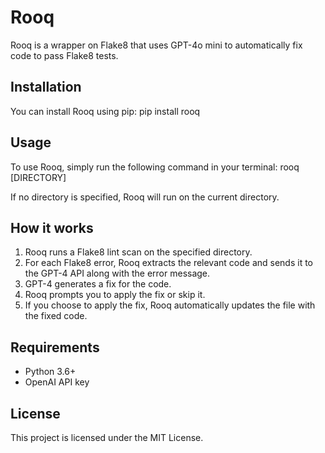 # Rooq

Rooq is a wrapper on Flake8 that uses GPT-4o mini to automatically fix code to pass Flake8 tests.

## Installation

You can install Rooq using pip:
pip install rooq

## Usage

To use Rooq, simply run the following command in your terminal:
rooq [DIRECTORY]

If no directory is specified, Rooq will run on the current directory.

## How it works

1. Rooq runs a Flake8 lint scan on the specified directory.
2. For each Flake8 error, Rooq extracts the relevant code and sends it to the GPT-4 API along with the error message.
3. GPT-4 generates a fix for the code.
4. Rooq prompts you to apply the fix or skip it.
5. If you choose to apply the fix, Rooq automatically updates the file with the fixed code.

## Requirements

- Python 3.6+
- OpenAI API key

## License

This project is licensed under the MIT License.